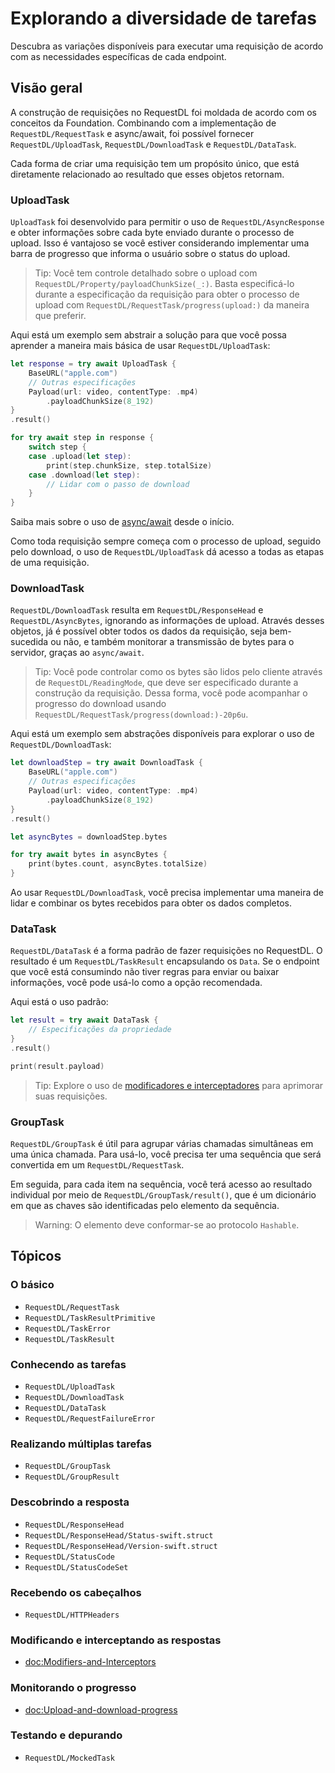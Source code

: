# Explorando a diversidade de tarefas

Descubra as variações disponíveis para executar uma requisição de acordo com as necessidades específicas de cada endpoint.

## Visão geral

A construção de requisições no RequestDL foi moldada de acordo com os conceitos da Foundation. Combinando com a implementação de ``RequestDL/RequestTask`` e async/await, foi possível fornecer ``RequestDL/UploadTask``, ``RequestDL/DownloadTask`` e ``RequestDL/DataTask``.

Cada forma de criar uma requisição tem um propósito único, que está diretamente relacionado ao resultado que esses objetos retornam.

### UploadTask

`UploadTask` foi desenvolvido para permitir o uso de ``RequestDL/AsyncResponse`` e obter informações sobre cada byte enviado durante o processo de upload. Isso é vantajoso se você estiver considerando implementar uma barra de progresso que informa o usuário sobre o status do upload.

> Tip: Você tem controle detalhado sobre o upload com ``RequestDL/Property/payloadChunkSize(_:)``. Basta especificá-lo durante a especificação da requisição para obter o processo de upload com ``RequestDL/RequestTask/progress(upload:)`` da maneira que preferir.

Aqui está um exemplo sem abstrair a solução para que você possa aprender a maneira mais básica de usar ``RequestDL/UploadTask``:

```swift
let response = try await UploadTask {
    BaseURL("apple.com")
    // Outras especificações
    Payload(url: video, contentType: .mp4)
        .payloadChunkSize(8_192)
}
.result()

for try await step in response {
    switch step {
    case .upload(let step):
        print(step.chunkSize, step.totalSize)
    case .download(let step):
        // Lidar com o passo de download
    }
}
```

Saiba mais sobre o uso de [async/await](<doc:Swift-concurrency>) desde o início.

Como toda requisição sempre começa com o processo de upload, seguido pelo download, o uso de ``RequestDL/UploadTask`` dá acesso a todas as etapas de uma requisição.

### DownloadTask

``RequestDL/DownloadTask`` resulta em ``RequestDL/ResponseHead`` e ``RequestDL/AsyncBytes``, ignorando as informações de upload. Através desses objetos, já é possível obter todos os dados da requisição, seja bem-sucedida ou não, e também monitorar a transmissão de bytes para o servidor, graças ao `async/await`.

> Tip: Você pode controlar como os bytes são lidos pelo cliente através de ``RequestDL/ReadingMode``, que deve ser especificado durante a construção da requisição. Dessa forma, você pode acompanhar o progresso do download usando ``RequestDL/RequestTask/progress(download:)-20p6u``.

Aqui está um exemplo sem abstrações disponíveis para explorar o uso de ``RequestDL/DownloadTask``:

```swift
let downloadStep = try await DownloadTask {
    BaseURL("apple.com")
    // Outras especificações
    Payload(url: video, contentType: .mp4)
        .payloadChunkSize(8_192)
}
.result()

let asyncBytes = downloadStep.bytes

for try await bytes in asyncBytes {
    print(bytes.count, asyncBytes.totalSize)
}
```

Ao usar ``RequestDL/DownloadTask``, você precisa implementar uma maneira de lidar e combinar os bytes recebidos para obter os dados completos.

### DataTask

``RequestDL/DataTask`` é a forma padrão de fazer requisições no RequestDL. O resultado é um ``RequestDL/TaskResult`` encapsulando os `Data`. Se o endpoint que você está consumindo não tiver regras para enviar ou baixar informações, você pode usá-lo como a opção recomendada.

Aqui está o uso padrão:

```swift
let result = try await DataTask {
    // Especificações da propriedade
}
.result()

print(result.payload)
```

> Tip: Explore o uso de [modificadores e interceptadores](<doc:Modifiers-and-Interceptors>) para aprimorar suas requisições.

### GroupTask

``RequestDL/GroupTask`` é útil para agrupar várias chamadas simultâneas em uma única chamada. Para usá-lo, você precisa ter uma sequência que será convertida em um ``RequestDL/RequestTask``.

Em seguida, para cada item na sequência, você terá acesso ao resultado individual por meio de ``RequestDL/GroupTask/result()``, que é um dicionário em que as chaves são identificadas pelo elemento da sequência.

> Warning: O elemento deve conformar-se ao protocolo `Hashable`.

## Tópicos

### O básico

- ``RequestDL/RequestTask``
- ``RequestDL/TaskResultPrimitive``
- ``RequestDL/TaskError``
- ``RequestDL/TaskResult``

### Conhecendo as tarefas

- ``RequestDL/UploadTask``
- ``RequestDL/DownloadTask``
- ``RequestDL/DataTask``
- ``RequestDL/RequestFailureError``

### Realizando múltiplas tarefas

- ``RequestDL/GroupTask``
- ``RequestDL/GroupResult``

### Descobrindo a resposta

- ``RequestDL/ResponseHead``
- ``RequestDL/ResponseHead/Status-swift.struct``
- ``RequestDL/ResponseHead/Version-swift.struct``
- ``RequestDL/StatusCode``
- ``RequestDL/StatusCodeSet``

### Recebendo os cabeçalhos

- ``RequestDL/HTTPHeaders``

### Modificando e interceptando as respostas

- <doc:Modifiers-and-Interceptors>

### Monitorando o progresso

- <doc:Upload-and-download-progress>

### Testando e depurando

- ``RequestDL/MockedTask``